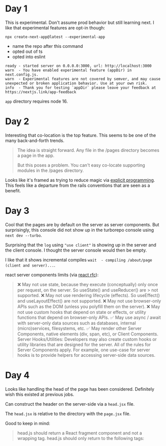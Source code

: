 # Day 1

This is experimental. Don't assume prod behavior but still learning next. I like that experimental features are opt-in though:

`npx create-next-app@latest --experimental-app`

- name the repo after this command
- opted out of ts
- opted into eslint

```
ready - started server on 0.0.0.0:3000, url: http://localhost:3000
warn  - You have enabled experimental feature (appDir) in next.config.js.
warn  - Experimental features are not covered by semver, and may cause unexpected or broken application behavior. Use at your own risk.
info  - Thank you for testing `appDir` please leave your feedback at https://nextjs.link/app-feedback
```

`app` directory requires node 16.

# Day 2

Interesting that co-location is the top feature. This seems to be one of the many back-and-forth trends.

> The idea is straight forward. Any file in the /pages directory becomes a page in the app.
>
> But this poses a problem. You can't easy co-locate supporting modules in the /pages directory.

Looks like it's framed as trying to reduce magic via [explicit programming](https://www.cloudbees.com/blog/what-is-the-difference-between-implicit-vs-explicit-programming). This feels like a departure from the rails conventions that are seen as a benefit.

# Day 3

Cool that the pages are by default on the server as server components. But surprisingly, this console did not show up in the turborepo console using `next dev --turbo`.

Surprising that the `log` using `"use client"` is showing up in the server and the client console. I thought the server console would then be empty.

I like that it shows incremental compiles `wait  - compiling /about/page (client and server)...`.

react server components limits (via [react rfc](https://github.com/reactjs/rfcs/blob/main/text/0188-server-components.md#capabilities--constraints-of-server-and-client-components)):

> ❌ May not use state, because they execute (conceptually) only once per request, on the server. So useState() and useReducer() are > not supported.
> ❌ May not use rendering lifecycle (effects). So useEffect() and useLayoutEffect() are not supported.
> ❌ May not use browser-only APIs such as the DOM (unless you polyfill them on the server).
> ❌ May not use custom hooks that depend on state or effects, or utility functions that depend on browser-only APIs.
> ✅ May use async / await with server-only data sources such as databases, internal (micro)services, filesystems, etc.
> ✅ May render other Server Components, native elements (div, span, etc), or Client Components.
> Server Hooks/Utilities: Developers may also create custom hooks or utility libraries that are designed for the server. All of the rules for Server Components apply. For example, one use-case for server hooks is to provide helpers for accessing server-side data sources.

# Day 4

Looks like handling the head of the page has been considered. Definitely wish this existed at previous jobs.

Can construct the header on the server-side via a `head.jsx` file.

The `head.jsx` is relative to the directory with the `page.jsx` file.

Good to keep in mind:

> head.js should return a React fragment component and not a wrapping <head> tag.
> head.js should only return to the following tags: <title>, <meta>, <link> (with the precedence attribute) or <script> (with the async attribute). Learn more about the supported head tags

It's helpful that there's shared info: https://beta.nextjs.org/docs/api-reference/file-conventions/head#sharing-tags-across-multiple-routes

> Nested head.js files do not inherit or merge tags from head.js files higher up in the tree. This means, if a tag is not returned in the currently selected head.js file, it will not be rendered in the document's <head> element.

# Day 5

Calling out big templates in ember ha:

> As an app becomes more complex, layout files find one of two popular anti-patterns:
>
> - A single structure with lots of conditional statements
> - Lots of files duplicating a single (mostly similar) structure

`layout.jsx` renders around their nested `page.jsx` file, and subsequent `page.jsx` files can be nested.

# Day 6

Route groups are cosmetic organization rather than by url using parenthesis. But they can also be used to share layouts between routes.

Good to not mess-up (docs)[https://beta.nextjs.org/docs/routing/defining-routes#example-creating-multiple-root-layouts]:

> Routes inside route groups should not resolve to the same URL path. For example, since route groups don't affect URL structure, (marketing)/about/page.js and (shop)/about/page.js would both resolve to /about and cause an error.

Kind of trippy to share layouts by route groups rather than by specific routes. In this way, I guess you can theme the app by route group and reduce duplication.
